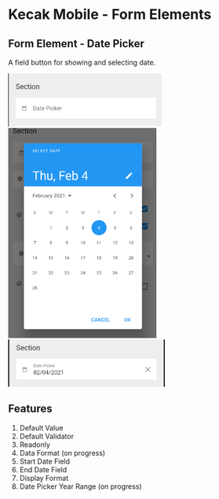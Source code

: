 # Kecak Mobile - Form Elements #

## Form Element - Date Picker ##
A field button for showing and selecting date.

<img src="https://raw.githubusercontent.com/kinnara-digital-studio/kecak-workflow/master/docs/assets/mobile-form-elements/datepicker/datepicker.png" alt="Date Picker" />

<img src="https://raw.githubusercontent.com/kinnara-digital-studio/kecak-workflow/master/docs/assets/mobile-form-elements/datepicker/datepicker_pick.png" alt="Date Picker Pick" />

<img src="https://raw.githubusercontent.com/kinnara-digital-studio/kecak-workflow/master/docs/assets/mobile-form-elements/datepicker/datepicker_result.png" alt="Date Picker Result" />



## Features

1. Default Value
2. Default Validator
3. Readonly
4. Data Format (on progress)
5. Start Date Field
6. End Date Field
7. Display Format
8. Date Picker Year Range (on progress)